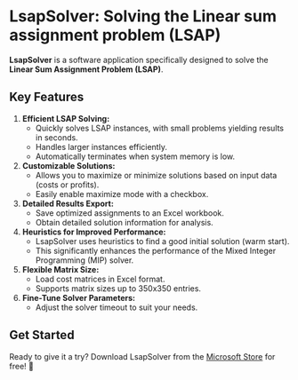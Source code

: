 # LsapSolver: Solving the Linear sum assignment problem (LSAP)

**LsapSolver** is a software application specifically designed to solve the **Linear Sum Assignment Problem (LSAP)**.

## Key Features

1. **Efficient LSAP Solving:**
   - Quickly solves LSAP instances, with small problems yielding results in seconds.
   - Handles larger instances efficiently.
   - Automatically terminates when system memory is low.
2. **Customizable Solutions:**
   - Allows you to maximize or minimize solutions based on input data (costs or profits).
   - Easily enable maximize mode with a checkbox.
3. **Detailed Results Export:**
   - Save optimized assignments to an Excel workbook.
   - Obtain detailed solution information for analysis.
4. **Heuristics for Improved Performance:**
   - LsapSolver uses heuristics to find a good initial solution (warm start).
   - This significantly enhances the performance of the Mixed Integer Programming (MIP) solver.
5. **Flexible Matrix Size:**
   - Load cost matrices in Excel format.
   - Supports matrix sizes up to 350x350 entries.
6. **Fine-Tune Solver Parameters:**
   - Adjust the solver timeout to suit your needs.

## Get Started

Ready to give it a try? Download LsapSolver from the [Microsoft Store](https://www.microsoft.com/store/apps/9NDZ35JC3ZNB) for free! 🚀
